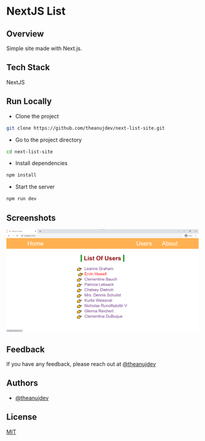 # NextJS List

## Overview

Simple site made with Next.js.

## Tech Stack

NextJS

## Run Locally

- Clone the project

```bash
git clone https://github.com/theanujdev/next-list-site.git
```

- Go to the project directory

```bash
cd next-list-site
```

- Install dependencies

```bash
npm install
```

- Start the server

```bash
npm run dev
```

## Screenshots

![Home page](https://raw.githubusercontent.com/theanujdev/next-list-site/master/img/home.png)

## Feedback

If you have any feedback, please reach out at [@theanujdev](https://twitter.com/theanujdev)

## Authors

- [@theanujdev](https://www.github.com/theanujdev)

## License

[MIT](https://choosealicense.com/licenses/mit/)
